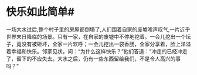 # 快乐如此简单#
一场大水过后,整个村子里的房屋都倒塌了,人们围着自家的废墟唉声叹气,一片近乎世界末日降临的场景。只有一家，在自家的废墟中不停地挖着。一会儿挖出一个坛子，竟没有被砸坏，全家一片欢呼；一会儿挖出一袋香肠，全家分享着，脸上洋溢着幸福和快乐。邻家见状，问：“为什么这样快乐？”他们答道：“冲走的已经冲走了，留下的不应失去。大水之后，仍有一些东西留给我们，不是令人高兴的事吗？”
  